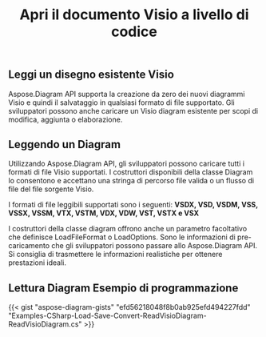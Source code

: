 ﻿---
title: Apri il documento Visio a livello di codice
linktitle: Apri il documento Visio
type: docs
weight: 20
url: /it/net/open-visio-document/
description: Questa pagina descrive come aprire il documento Visio da zero con la libreria Aspose.Diagram.
---
## **Leggi un disegno esistente Visio**
Aspose.Diagram API supporta la creazione da zero dei nuovi diagrammi Visio e quindi il salvataggio in qualsiasi formato di file supportato. Gli sviluppatori possono anche caricare un Visio diagram esistente per scopi di modifica, aggiunta o elaborazione.
## **Leggendo un Diagram**
Utilizzando Aspose.Diagram API, gli sviluppatori possono caricare tutti i formati di file Visio supportati. I costruttori disponibili della classe Diagram lo consentono e accettano una stringa di percorso file valida o un flusso di file del file sorgente Visio.

I formati di file leggibili supportati sono i seguenti:
**VSDX, VSD, VSDM, VSS, VSSX, VSSM, VTX, VSTM, VDX, VDW, VST, VSTX e VSX**

I costruttori della classe diagram offrono anche un parametro facoltativo che definisce LoadFileFormat o LoadOptions. Sono le informazioni di pre-caricamento che gli sviluppatori possono passare allo Aspose.Diagram API. Si consiglia di trasmettere le informazioni realistiche per ottenere prestazioni ideali.
## **Lettura Diagram Esempio di programmazione**
{{< gist "aspose-diagram-gists" "efd56218048f8b0ab925efd494227fdd" "Examples-CSharp-Load-Save-Convert-ReadVisioDiagram-ReadVisioDiagram.cs" >}}
